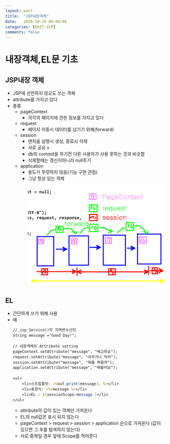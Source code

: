 ```yaml
---
layout: post
title:  "JSP내장객체"
date:   2020-10-29 00:00:00
categories: [DDIT-JSP]
comments: false
---
```


# 내장객체,EL문 기초

## JSP내장 객체
- JSP에 선언하지 않고도 쓰는 객체
- attribute를 가지고 있다
- 종류
    - pageContext
        - 각각의 페이지에 관한 정보를 가지고 있다
    - request
        - 페이지 이동시 데이터를 넘기기 위해(forward)
    - session
        - 맨처음 실행시 생성, 종료시 삭제
        - 서로 공유 x
        - db의 commit을 하기전 다른 사용자가 사용 못하는 것과 비슷함
        - 삭제할때는 갱신이아니라 null주기
    - application
        - 용도가 뚜렷하지 않음(기능 구현 관점)
        - 그냥 항상 있는 객체
    ![설명](/img/1029/1.png)

## EL
- 간단하게 쓰기 위해 사용
- 예
    ```jsp
    //_jsp_Service()의 지역변수선언.
	String message ="Good Day!";

	// 내장객체의 Attribute setting
	pageContext.setAttribute("message", "배고파요");
	request.setAttribute("message", "아무거나 먹자");
	session.setAttribute("message", "뭐를 먹을까");
	application.setAttribute("message", "배불러요");

    <ul>
		<li>스트립틀릿: <%out.print(message); %></li>
		<li>표현식: <%=message %></li>
		<li>EL : ${sessionScope.message }</li>
	</ul>
    ```
    - attribute의 값이 있는 객체만 가져온다
    - EL의 null값은 표시 되지 않는다
    - pageContext &gt; request &gt; session &gt; application 순으로 가져온다 (값이 있으면 그 후를 탐색하지 않는다)
    - 서로 중복일 경우 앞에 Scope를 적어준다


